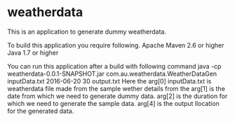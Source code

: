 # weatherdata
This is an application to generate dummy weatherdata.

To build this application you require following.
Apache Maven 2.6 or higher
Java 1.7 or higher

You can run this application after a build with following command
java -cp weatherdata-0.0.1-SNAPSHOT.jar com.au.weatherdata.WeatherDataGen inputData.txt 2016-06-20 30 output.txt
Here the arg[0] inputData.txt is weatherdata file made from the sample wether details from the 
arg[1] is the date from which we need to generate dummy data.
arg[2] is the duration for which we need to generate the sample data.
arg[4] is the output llocation for the generated data.